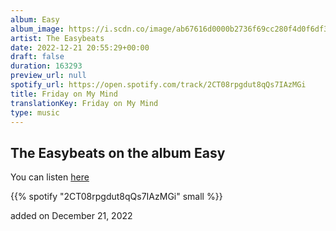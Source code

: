 ```yaml
---
album: Easy
album_image: https://i.scdn.co/image/ab67616d0000b2736f69cc280f4d0f6df3d2107e
artist: The Easybeats
date: 2022-12-21 20:55:29+00:00
draft: false
duration: 163293
preview_url: null
spotify_url: https://open.spotify.com/track/2CT08rpgdut8qQs7IAzMGi
title: Friday on My Mind
translationKey: Friday on My Mind
type: music
---
```


## The Easybeats on the album Easy

You can listen [here](https://open.spotify.com/track/2CT08rpgdut8qQs7IAzMGi)

{{% spotify "2CT08rpgdut8qQs7IAzMGi" small %}}

added on December 21, 2022